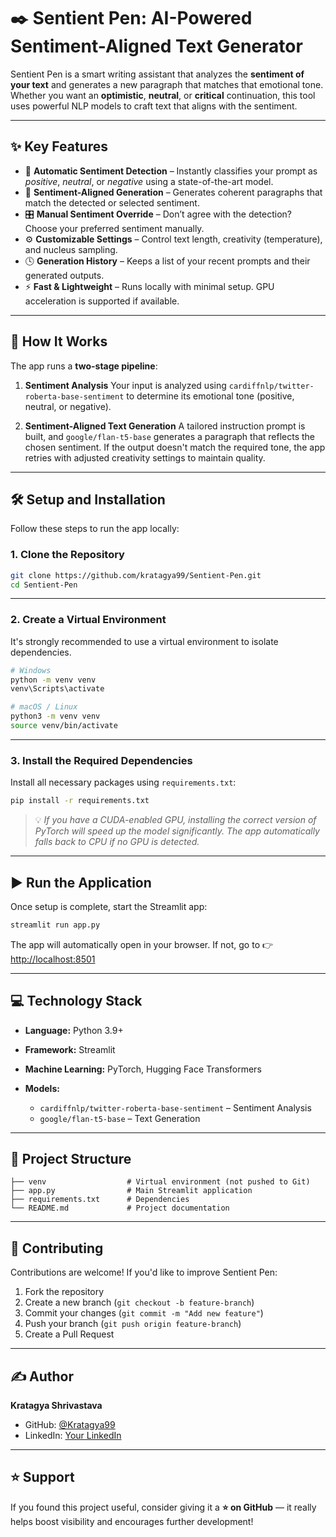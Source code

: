 # ✒️ **Sentient Pen: AI-Powered Sentiment-Aligned Text Generator**

Sentient Pen is a smart writing assistant that analyzes the **sentiment of your text** and generates a new paragraph that matches that emotional tone.
Whether you want an **optimistic**, **neutral**, or **critical** continuation, this tool uses powerful NLP models to craft text that aligns with the sentiment.

---

## ✨ **Key Features**

* 🧠 **Automatic Sentiment Detection** – Instantly classifies your prompt as *positive*, *neutral*, or *negative* using a state-of-the-art model.
* 📝 **Sentiment-Aligned Generation** – Generates coherent paragraphs that match the detected or selected sentiment.
* 🎛️ **Manual Sentiment Override** – Don’t agree with the detection? Choose your preferred sentiment manually.
* ⚙️ **Customizable Settings** – Control text length, creativity (temperature), and nucleus sampling.
* 🕓 **Generation History** – Keeps a list of your recent prompts and their generated outputs.
* ⚡ **Fast & Lightweight** – Runs locally with minimal setup. GPU acceleration is supported if available.

---

## 🚀 **How It Works**

The app runs a **two-stage pipeline**:

1. **Sentiment Analysis**
   Your input is analyzed using
   `cardiffnlp/twitter-roberta-base-sentiment`
   to determine its emotional tone (positive, neutral, or negative).

2. **Sentiment-Aligned Text Generation**
   A tailored instruction prompt is built, and `google/flan-t5-base` generates a paragraph that reflects the chosen sentiment.
   If the output doesn't match the required tone, the app retries with adjusted creativity settings to maintain quality.

---

## 🛠️ **Setup and Installation**

Follow these steps to run the app locally:

### 1. **Clone the Repository**

```bash
git clone https://github.com/kratagya99/Sentient-Pen.git
cd Sentient-Pen
```

---

### 2. **Create a Virtual Environment**

It's strongly recommended to use a virtual environment to isolate dependencies.

```bash
# Windows
python -m venv venv
venv\Scripts\activate

# macOS / Linux
python3 -m venv venv
source venv/bin/activate
```

---

### 3. **Install the Required Dependencies**

Install all necessary packages using `requirements.txt`:

```bash
pip install -r requirements.txt
```

> 💡 *If you have a CUDA-enabled GPU, installing the correct version of PyTorch will speed up the model significantly. The app automatically falls back to CPU if no GPU is detected.*

---

## ▶️ **Run the Application**

Once setup is complete, start the Streamlit app:

```bash
streamlit run app.py
```

The app will automatically open in your browser.
If not, go to 👉 [http://localhost:8501](http://localhost:8501)

---

## 💻 **Technology Stack**

* **Language:** Python 3.9+
* **Framework:** Streamlit
* **Machine Learning:** PyTorch, Hugging Face Transformers
* **Models:**

  * `cardiffnlp/twitter-roberta-base-sentiment` – Sentiment Analysis
  * `google/flan-t5-base` – Text Generation

---

## 📂 **Project Structure**

```
├── venv                  # Virtual environment (not pushed to Git)
├── app.py                # Main Streamlit application
├── requirements.txt      # Dependencies
└── README.md             # Project documentation
```

---

## 🤝 **Contributing**

Contributions are welcome!
If you'd like to improve Sentient Pen:

1. Fork the repository
2. Create a new branch (`git checkout -b feature-branch`)
3. Commit your changes (`git commit -m "Add new feature"`)
4. Push your branch (`git push origin feature-branch`)
5. Create a Pull Request

---

## ✍️ **Author**

**Kratagya Shrivastava**

* GitHub: [@Kratagya99](https://github.com/kratagya99)
* LinkedIn: [Your LinkedIn](https://www.linkedin.com/in/kratagya-shrivastava-6947b3267/)

---

## ⭐ **Support**

If you found this project useful, consider giving it a **⭐ on GitHub** — it really helps boost visibility and encourages further development!
